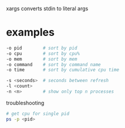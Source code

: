 

xargs converts stdin to literal args


# examples

```bash
-o pid        # sort by pid
-o cpu        # sort by cpu%
-o mem        # sort by mem
-o command    # sort by command name
-o time       # sort by cumulative cpu time

-s <seconds>  # seconds between refresh
-l <count>
-n <n>        # show only top n processes
```



troubleshooting

```bash
# get cpu for single pid
ps -p <pid> 


```


